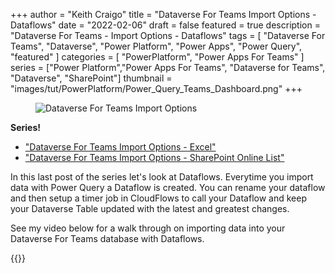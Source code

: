 +++
author = "Keith Craigo"
title = "Dataverse For Teams Import Options - Dataflows"
date = "2022-02-06"
draft = false
featured = true
description = "Dataverse For Teams - Import Options - Dataflows"
tags = [
    "Dataverse For Teams",
    "Dataverse",
    "Power Platform",
    "Power Apps",
    "Power Query",
    "featured"
]
categories = [
    "PowerPlatform",
    "Power Apps For Teams"
]
series = ["Power Platform","Power Apps For Teams", "Dataverse for Teams", "Dataverse", "SharePoint"]
thumbnail = "images/tut/PowerPlatform/Power_Query_Teams_Dashboard.png"
+++


<figure>
    <img src="/images/tut/PowerPlatform/Power_Query_Teams_Dashboard.png "
         alt="Dataverse For Teams Import Options">
    
</figure>


**Series!** 

- ["Dataverse For Teams Import Options - Excel"](https://www.kcraigo.com/post/powerplatform/dataverse/dataverseforteams_import_options-excel/ "Dataverse Import Options - Excel") 
- ["Dataverse For Teams Import Options - SharePoint Online List"](https://www.kcraigo.com/post/powerplatform/dataverse/dataverseforteams_import_options-sharepoint/ "Dataverse For Teams - Import Options SharePoint Online List") 

In this last post of the series let's look at Dataflows. Everytime you import data with Power Query a Dataflow is created. You can rename your dataflow and then setup a timer job in CloudFlows to call your Dataflow and keep your Dataverse Table updated with the latest and greatest changes.

See my video below for a walk through on importing data into your Dataverse For Teams database with Dataflows.  

{{<youtube UPjsRreHwow>}}


